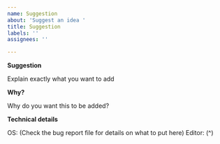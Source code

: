 ```yaml
---
name: Suggestion
about: 'Suggest an idea '
title: Suggestion
labels: ''
assignees: ''

---
```


**Suggestion**

Explain exactly what you want to add

**Why?**

Why do you want this to be added?

**Technical details**

OS: (Check the bug report file for details on what to put here)
Editor: (^)
